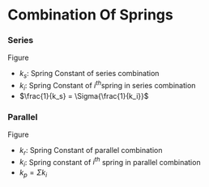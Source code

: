 # Combination Of Springs

### Series

Figure

- $k_s$: Spring Constant of series combination
- $k_i$: Spring Constant of $i^{th}$spring in series combination
- $\frac{1}{k_s} = \Sigma{\frac{1}{k_i}}$

### Parallel

Figure

- $k_r$: Spring Constant of parallel combination
- $k_i$: Spring constant of $i^{th}$ spring in parallel combination
- $k_p = \Sigma k_i$

